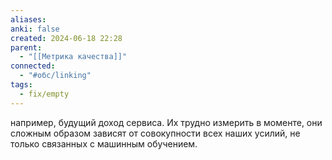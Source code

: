 ```yaml
---
aliases: 
anki: false
created: 2024-06-18 22:28
parent:
  - "[[Метрика качества]]"
connected:
  - "#обс/linking"
tags:
  - fix/empty
---
```


например, будущий доход сервиса. Их трудно измерить в моменте, они сложным образом зависят от совокупности всех наших усилий, не только связанных с машинным обучением.